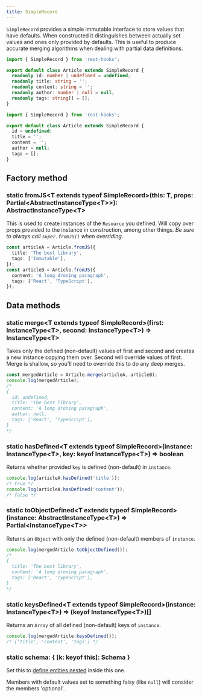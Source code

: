 ```yaml
---
title: SimpleRecord
---
```


`SimpleRecord` provides a simple immutable interface to store values that have
defaults. When constructed it distinguishes between actually set values and ones
only provided by defaults. This is useful to produce accurate merging algorithms
when dealing with partial data definitions.

<!--DOCUSAURUS_CODE_TABS-->
<!--TypeScript-->

```typescript
import { SimpleRecord } from 'rest-hooks';

export default class Article extends SimpleRecord {
  readonly id: number | undefined = undefined;
  readonly title: string = '';
  readonly content: string = '';
  readonly author: number | null = null;
  readonly tags: string[] = [];
}
```

<!--Javascript-->

```js
import { SimpleRecord } from 'rest-hooks';

export default class Article extends SimpleRecord {
  id = undefined;
  title = '';
  content = '';
  author = null;
  tags = [];
}
```

<!--END_DOCUSAURUS_CODE_TABS-->

## Factory method

### static fromJS\<T extends typeof SimpleRecord\>(this: T, props: Partial\<AbstractInstanceType\<T\>\>): AbstractInstanceType\<T\>

This is used to create instances of the `Resource` you defined. Will copy over props provided to
the instance in construction, among other things. _Be sure to always call `super.fromJS()` when
overriding._

```typescript
const articleA = Article.fromJS({
  title: 'The best library',
  tags: ['Immutable'],
});
const articleB = Article.fromJS({
  content: 'A long droning paragraph',
  tags: ['React', 'TypeScript'],
});
```

## Data methods

### static merge\<T extends typeof SimpleRecord\>(first: InstanceType\<T\>, second: InstanceType\<T\>) => InstanceType\<T\>

Takes only the defined (non-default) values of first and second and creates a new instance copying them over.
Second will override values of first. Merge is shallow, so you'll need to override this to do any deep merges.

```typescript
const mergedArticle = Article.merge(articleA, articleB);
console.log(mergedArticle);
/*
{
  id: undefined,
  title: 'The best library',
  content: 'A long droning paragraph',
  author: null,
  tags: ['React', 'TypeScript'],
}
*/
```

### static hasDefined\<T extends typeof SimpleRecord\>(instance: InstanceType\<T\>, key: keyof InstanceType\<T\>) => boolean

Returns whether provided `key` is defined (non-default) in `instance`.

```typescript
console.log(articleA.hasDefined('title'));
/* true */
console.log(articleA.hasDefined('content'));
/* false */
```


### static toObjectDefined\<T extends typeof SimpleRecord\>(instance: AbstractInstanceType\<T\>) => Partial\<InstanceType\<T\>\>

Returns an `Object` with only the defined (non-default) members of `instance`.

```typescript
console.log(mergedArticle.toObjectDefined());
/*
{
  title: 'The best library',
  content: 'A long droning paragraph',
  tags: ['React', 'TypeScript'],
}
*/
```

### static keysDefined\<T extends typeof SimpleRecord\>(instance: InstanceType\<T\>) => (keyof InstanceType\<T\>)[]

Returns an `Array` of all defined (non-default) keys of `instance`.

```typescript
console.log(mergedArticle.keysDefined());
/* ['title', 'content', 'tags'] */
```

### static schema: { [k: keyof this]: Schema }

Set this to [define entities nested](../guides/nested-response) inside this one.

Members with default values set to something falsy (like `null`) will consider the
members 'optional'.
